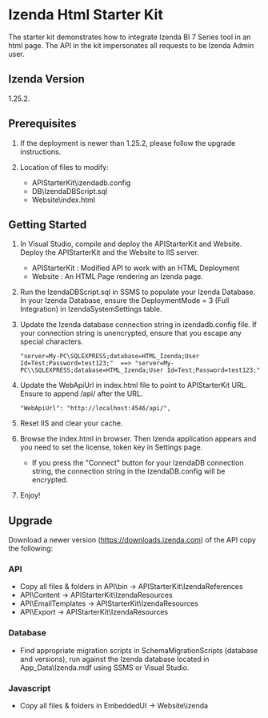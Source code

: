 # Izenda Html Starter Kit
The starter kit demonstrates how to integrate Izenda BI 7 Series tool in an html page. 
The API in the kit impersonates all requests to be Izenda Admin user.

## Izenda Version
1.25.2.

## Prerequisites

1. If the deployment is newer than 1.25.2, please follow the upgrade instructions.
   
2. Location of files to modify:   
   * APIStarterKit\izendadb.config
   * DB\IzendaDBScript.sql
   * Website\index.html
   
## Getting Started

1. In Visual Studio, compile and deploy the APIStarterKit and Website. Deploy the APIStarterKit and the Website to IIS server.
	* APIStarterKit : Modified API to work with an HTML Deployment
	* Website : An HTML Page rendering an Izenda page.

2. Run the IzendaDBScript.sql in SSMS to populate your Izenda Database. In your Izenda Database, ensure the DeploymentMode = 3 (Full Integration) in IzendaSystemSettings table.

3. Update the Izenda database connection string in izendadb.config file. If your connection string is unencrypted, ensure that you escape any special characters.
   
   ```
   "server=My-PC\SQLEXPRESS;database=HTML_Izenda;User Id=Test;Password=test123;"  ==> "server=My-PC\\SQLEXPRESS;database=HTML_Izenda;User Id=Test;Password=test123;"
   ```
 
4. Update the WebApiUrl in index.html file to point to APIStarterKit URL. Ensure to append /api/ after the URL.
   
   ```
   "WebApiUrl": "http://localhost:4546/api/",
   ```
   
5. Reset IIS and clear your cache.

6. Browse the index.html in browser. Then Izenda application appears and you need to set the license, token key in Settings page.
	* If you press the "Connect" button for your IzendaDB connection string, the connection string in the IzendaDB.config will be encrypted.

7. Enjoy!



## Upgrade
Download a newer version (https://downloads.izenda.com) of the API copy the following:

### API
* Copy all files & folders in API\bin -> APIStarterKit\IzendaReferences
* API\Content -> APIStarterKit\IzendaResources
* API\EmailTemplates -> APIStarterKit\IzendaResources
* API\Export -> APIStarterKit\IzendaResources

### Database
* Find appropriate migration scripts in SchemaMigrationScripts (database and versions), run against the Izenda database located in App_Data\Izenda.mdf using SSMS or Visual Studio.

### Javascript
* Copy all files & folders in EmbeddedUI -> Website\izenda
